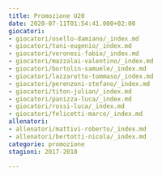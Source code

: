 ```yaml
---
title: Promozione U20
date: 2020-07-11T01:54:41.000+02:00
giocatori:
- giocatori/osello-damiano/_index.md
- giocatori/tani-eugenio/_index.md
- giocatori/veronesi-fabio/_index.md
- giocatori/mazzalai-valentino/_index.md
- giocatori/bortolin-samuele/_index.md
- giocatori/lazzarotto-tommaso/_index.md
- giocatori/perenzoni-stefano/_index.md
- giocatori/titon-julian/_index.md
- giocatori/panizza-luca/_index.md
- giocatori/rossi-luca/_index.md
- giocatori/felicetti-marco/_index.md
allenatori:
- allenatori/mattivi-roberto/_index.md
- allenatori/bertotti-nicola/_index.md
categorie: promozione
stagioni: 2017-2018

---
```

